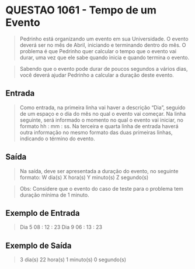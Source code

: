 # QUESTAO 1061 - Tempo de um Evento
> Pedrinho está organizando um evento em sua Universidade. O evento deverá ser no mês de Abril, iniciando e terminando dentro do mês. O problema é que Pedrinho quer calcular o tempo que o evento vai durar, uma vez que ele sabe quando inicia e quando termina o evento.

> Sabendo que o evento pode durar de poucos segundos a vários dias, você deverá ajudar Pedrinho a calcular a duração deste evento.

## Entrada
> Como entrada, na primeira linha vai haver a descrição “Dia”, seguido de um espaço e o dia do mês no qual o evento vai começar. Na linha seguinte, será informado o momento no qual o evento vai iniciar, no formato hh : mm : ss. Na terceira e quarta linha de entrada haverá outra informação no mesmo formato das duas primeiras linhas, indicando o término do evento.

## Saída
> Na saída, deve ser apresentada a duração do evento, no seguinte formato:
> W dia(s)
> X hora(s)
> Y minuto(s)
> Z segundo(s)

> Obs: Considere que o evento do caso de teste para o problema tem duração mínima de 1 minuto.

## Exemplo de Entrada
> Dia 5
> 08 : 12 : 23
> Dia 9
> 06 : 13 : 23

## Exemplo de Saída
> 3 dia(s)
> 22 hora(s)
> 1 minuto(s)
> 0 segundo(s)
